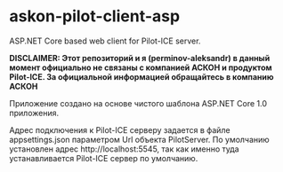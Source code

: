 # askon-pilot-client-asp
ASP.NET Core based web client for Pilot-ICE server.

**DISCLAIMER: Этот репозиторий и я (perminov-aleksandr) в данный момент официально не связаны с компанией АСКОН и продуктом Pilot-ICE. За официальной информацией обращайтесь в компанию АСКОН**

Приложение создано на основе чистого шаблона ASP.NET Core 1.0 приложения.

Адрес подключения к Pilot-ICE серверу задается в файле appsettings.json параметром Url объекта PilotServer.
По умолчанию установлен адрес http://localhost:5545, так как именно туда устанавливается Pilot-ICE сервер по умолчанию.

